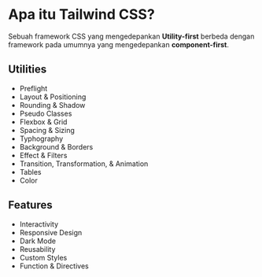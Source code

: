 # Apa itu Tailwind CSS?

Sebuah framework CSS yang mengedepankan **Utility-first** berbeda dengan framework pada umumnya yang mengedepankan **component-first**.

## Utilities

- Preflight
- Layout & Positioning
- Rounding & Shadow
- Pseudo Classes
- Flexbox & Grid
- Spacing & Sizing
- Typhography
- Background & Borders
- Effect & Filters
- Transition, Transformation, & Animation
- Tables
- Color

## Features

- Interactivity
- Responsive Design
- Dark Mode
- Reusability
- Custom Styles
- Function & Directives
